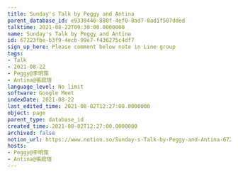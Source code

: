 ```yaml
---
title: Sunday's Talk by Peggy and Antina
parent_database_id: e9339446-880f-4ef0-8ad7-8ad1f507dded
talktime: 2021-08-22T09:30:00.0000000
name: Sunday's Talk by Peggy and Antina
id: 67223fbe-b3f9-4ecb-99e7-f436275c4df7
sign_up_here: Please comment below note in Line group
tags:
- Talk
- 2021-08-22
- Peggy@李明霈
- Antina@張庭瑄
language_level: No limit
software: Google Meet
indexDate: 2021-08-22
last_edited_time: 2021-08-02T12:27:00.0000000
object: page
parent_type: database_id
created_time: 2021-08-02T12:27:00.0000000
archived: false
notion_url: https://www.notion.so/Sunday-s-Talk-by-Peggy-and-Antina-67223fbeb3f94ecb99e7f436275c4df7
hosts:
- Peggy@李明霈
- Antina@張庭瑄
---
```







